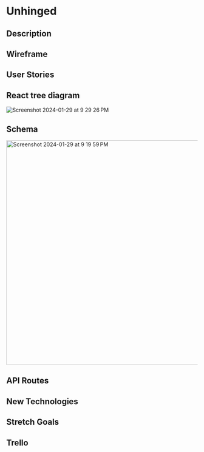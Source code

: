 # Unhinged

## Description

## Wireframe

## User Stories

## React tree diagram
![Screenshot 2024-01-29 at 9 29 26 PM](https://github.com/Nickjw243/Unhinged/assets/145048770/8b31eafa-62fc-4de1-97aa-fe989463c145)

## Schema
<img width="592" alt="Screenshot 2024-01-29 at 9 19 59 PM" src="https://github.com/Nickjw243/Unhinged/assets/145048770/fa8bc105-c8b3-443f-9ed0-34c925ce455b">

## API Routes

## New Technologies

## Stretch Goals

## Trello

